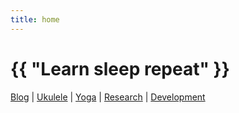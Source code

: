 ```yaml
---
title: home
---
```

# {{ "Learn sleep repeat" }}

<a href="/pages/blog.html">Blog</a>
 | 
<a href="/2024/07/12/ukulele.html">Ukulele</a>
 | 
<a href="/2024/07/11/yoga.html">Yoga</a>
 | 
<a href="/2024/07/13/research.html">Research</a>
 | 
<a href="/2024/07/14/development.html">Development</a>
